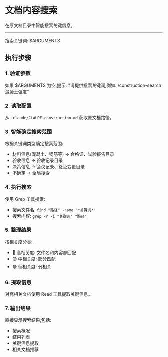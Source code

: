 # 文档内容搜索

在原文档目录中智能搜索关键信息。

---

搜索关键词: $ARGUMENTS

## 执行步骤

### 1. 验证参数

如果 $ARGUMENTS 为空,提示:
"请提供搜索关键词,例如: /construction-search 混凝土强度"

### 2. 读取配置

从 `.claude/CLAUDE-construction.md` 获取原文档路径。

### 3. 智能确定搜索范围

根据关键词类型确定搜索范围:
- 材料信息(混凝土、钢筋等) → 合格证、试验报告目录
- 验收信息 → 验收记录目录
- 决策信息 → 会议记录、签证变更目录
- 不确定 → 全局搜索

### 4. 执行搜索

使用 Grep 工具搜索:
- 搜索文件名: `find "路径" -name "*关键词*"`
- 搜索内容: `grep -r -i "关键词" "路径"`

### 5. 整理结果

按相关度分类:
- 🔴 高相关度: 文件名和内容都匹配
- 🟡 中相关度: 部分匹配
- 🟢 低相关度: 弱相关

### 6. 提取信息

对高相关文档使用 Read 工具提取关键信息。

### 7. 输出结果

直接显示搜索结果,包括:
- 搜索概况
- 结果列表
- 关键信息提取
- 相关文档推荐

